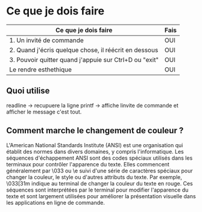 # Ce que je dois faire

| Ce que je dois faire                           |Fais |
|-----------------------------------------------|----------------------------|
| 1. Un invité de commande                       |OUI|
| 2. Quand j'écris quelque chose, il réécrit en dessous |OUI|
| 3. Pouvoir quitter quand j'appuie sur Ctrl+D ou "exit" |OUI|
| Le rendre esthethique  |OUI|

## Quoi utilise

readline -> recupuere la ligne
printf -> affiche linvite de commande et afficher le message
c'est tout.

## Comment marche le changement de couleur ?

L'American National Standards Institute (ANSI) est une organisation qui établit des normes dans divers domaines, y compris l'informatique. Les séquences d'échappement ANSI sont des codes spéciaux utilisés dans les terminaux pour contrôler l'apparence du texte. Elles commencent généralement par \033 ou \e suivi d'une série de caractères spéciaux pour changer la couleur, le style ou d'autres attributs du texte. Par exemple, \033[31m indique au terminal de changer la couleur du texte en rouge. Ces séquences sont interprétées par le terminal pour modifier l'apparence du texte et sont largement utilisées pour améliorer la présentation visuelle dans les applications en ligne de commande.